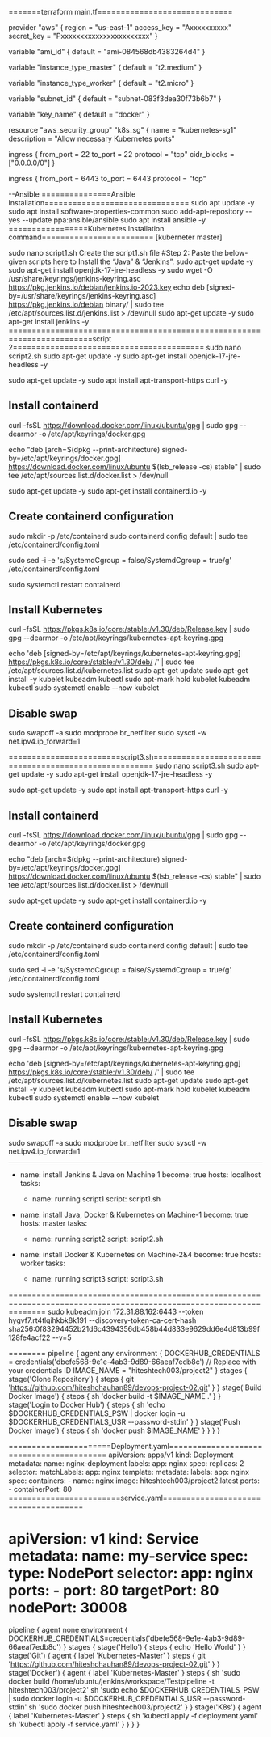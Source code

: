 =======terraform main.tf=============================


provider "aws" {
  region = "us-east-1"
  access_key = "Axxxxxxxxxx"
  secret_key = "Pxxxxxxxxxxxxxxxxxxxxxxx"
 }

variable "ami_id" {
  default = "ami-084568db4383264d4"
}

variable "instance_type_master" {
  default = "t2.medium"
}

variable "instance_type_worker" {
  default = "t2.micro"
}

variable "subnet_id" {
  default = "subnet-083f3dea30f73b6b7"
}

variable "key_name" {
  default = "docker"
}

resource "aws_security_group" "k8s_sg" {
  name        = "kubernetes-sg1"
  description = "Allow necessary Kubernetes ports"

  ingress {
    from_port   = 22
    to_port     = 22
    protocol    = "tcp"
    cidr_blocks = ["0.0.0.0/0"]
  }

  ingress {
    from_port   = 6443
    to_port     = 6443
    protocol    = "tcp"



--Ansible
===============Ansible Installation===============================
sudo apt update -y 
sudo apt install software-properties-common
sudo add-apt-repository --yes --update ppa:ansible/ansible
sudo apt install ansible -y
=================Kubernetes Installation command========================
[kuberneter master]

sudo nano script1.sh
Create the script1.sh file
#Step 2: Paste the below-given scripts here to Install the “Java” & “Jenkins”.
sudo apt-get update -y
sudo apt-get install openjdk-17-jre-headless -y
sudo wget -O /usr/share/keyrings/jenkins-keyring.asc \
https://pkg.jenkins.io/debian/jenkins.io-2023.key
echo deb [signed-by=/usr/share/keyrings/jenkins-keyring.asc] \
https://pkg.jenkins.io/debian binary/ | sudo tee \
/etc/apt/sources.list.d/jenkins.list > /dev/null
sudo apt-get update -y
sudo apt-get install jenkins -y
========================================================================script 2=========================================
sudo nano script2.sh
sudo apt-get update -y
sudo apt-get install openjdk-17-jre-headless -y

sudo apt-get update -y
sudo apt install apt-transport-https curl -y


## Install containerd

curl -fsSL https://download.docker.com/linux/ubuntu/gpg | sudo gpg --dearmor -o /etc/apt/keyrings/docker.gpg

echo "deb [arch=$(dpkg --print-architecture) signed-by=/etc/apt/keyrings/docker.gpg] https://download.docker.com/linux/ubuntu $(lsb_release -cs) stable" | sudo tee /etc/apt/sources.list.d/docker.list > /dev/null

sudo apt-get update -y
sudo apt-get install containerd.io -y

## Create containerd configuration

sudo mkdir -p /etc/containerd
sudo containerd config default | sudo tee /etc/containerd/config.toml

sudo sed -i -e 's/SystemdCgroup = false/SystemdCgroup = true/g' /etc/containerd/config.toml

sudo systemctl restart containerd

## Install Kubernetes

curl -fsSL https://pkgs.k8s.io/core:/stable:/v1.30/deb/Release.key | sudo gpg --dearmor -o /etc/apt/keyrings/kubernetes-apt-keyring.gpg

echo 'deb [signed-by=/etc/apt/keyrings/kubernetes-apt-keyring.gpg] https://pkgs.k8s.io/core:/stable:/v1.30/deb/ /' | sudo tee /etc/apt/sources.list.d/kubernetes.list
sudo apt-get update
sudo apt-get install -y kubelet kubeadm kubectl
sudo apt-mark hold kubelet kubeadm kubectl
sudo systemctl enable --now kubelet

## Disable swap

sudo swapoff -a
sudo modprobe br_netfilter
sudo sysctl -w net.ipv4.ip_forward=1


========================script3.sh======================================================
sudo nano script3.sh
sudo apt-get update -y
sudo apt-get install openjdk-17-jre-headless -y

sudo apt-get update -y
sudo apt install apt-transport-https curl -y

## Install containerd

curl -fsSL https://download.docker.com/linux/ubuntu/gpg | sudo gpg --dearmor -o /etc/apt/keyrings/docker.gpg

echo "deb [arch=$(dpkg --print-architecture) signed-by=/etc/apt/keyrings/docker.gpg] https://download.docker.com/linux/ubuntu $(lsb_release -cs) stable" | sudo tee /etc/apt/sources.list.d/docker.list > /dev/null

sudo apt-get update -y
sudo apt-get install containerd.io -y

## Create containerd configuration

sudo mkdir -p /etc/containerd
sudo containerd config default | sudo tee /etc/containerd/config.toml

sudo sed -i -e 's/SystemdCgroup = false/SystemdCgroup = true/g' /etc/containerd/config.toml

sudo systemctl restart containerd

## Install Kubernetes

curl -fsSL https://pkgs.k8s.io/core:/stable:/v1.30/deb/Release.key | sudo gpg --dearmor -o /etc/apt/keyrings/kubernetes-apt-keyring.gpg

echo 'deb [signed-by=/etc/apt/keyrings/kubernetes-apt-keyring.gpg] https://pkgs.k8s.io/core:/stable:/v1.30/deb/ /' | sudo tee /etc/apt/sources.list.d/kubernetes.list
sudo apt-get update
sudo apt-get install -y kubelet kubeadm kubectl
sudo apt-mark hold kubelet kubeadm kubectl
sudo systemctl enable --now kubelet

## Disable swap

sudo swapoff -a
sudo modprobe br_netfilter
sudo sysctl -w net.ipv4.ip_forward=1


---
- name: install Jenkins & Java on Machine 1
  become: true
  hosts: localhost
  tasks:
  - name: running script1
    script: script1.sh

- name: install Java, Docker & Kubernetes on Machine-1
  become: true
  hosts: master
  tasks:
  - name: running script2
    script: script2.sh

- name: install Docker & Kubernetes on Machine-2&4
  become: true
  hosts: worker
  tasks:
  - name: running script3
    script: script3.sh




====================================================================================================================
sudo kubeadm join 172.31.88.162:6443 --token hygvf7.rt4tlqihkbk8k191 --discovery-token-ca-cert-hash sha256:0f83294452b21d6c4394356db458b44d833e9629dd6e4d813b99f128fe4acf22 --v=5




========
pipeline {
    agent any
    environment {
        DOCKERHUB_CREDENTIALS = credentials('dbefe568-9e1e-4ab3-9d89-66aeaf7edb8c') // Replace with your credentials ID
        IMAGE_NAME = "hiteshtech003/project2"
    }
    stages {
        stage('Clone Repository') {
            steps {
                git 'https://github.com/hiteshchauhan89/devops-project-02.git'
            }
        }
        stage('Build Docker Image') {
            steps {
                sh 'docker build -t $IMAGE_NAME .'
            }
        }
        stage('Login to Docker Hub') {
            steps {
                sh 'echo $DOCKERHUB_CREDENTIALS_PSW | docker login -u $DOCKERHUB_CREDENTIALS_USR --password-stdin'
            }
        }
        stage('Push Docker Image') {
            steps {
                sh 'docker push $IMAGE_NAME'
            }
        }
    }
}

======================Deployment.yaml=========================================
apiVersion: apps/v1
kind: Deployment
metadata:
  name: nginx-deployment
  labels:
    app: nginx
spec:
  replicas: 2
  selector:
    matchLabels:
      app: nginx
  template:
    metadata:
      labels:
        app: nginx
    spec:
      containers:
      - name: nginx
        image: hiteshtech003/project2:latest
        ports:
        - containerPort: 80
========================service.yaml=====================================

apiVersion: v1
kind: Service
metadata:
  name: my-service
spec:
  type: NodePort
  selector:
    app: nginx
  ports:
    - port: 80
      targetPort: 80
      nodePort: 30008
================================================================================


pipeline {
    agent none
    environment {
        DOCKERHUB_CREDENTIALS=credentials('dbefe568-9e1e-4ab3-9d89-66aeaf7edb8c')
    }
    stages {
        stage('Hello') {
            steps {
                echo 'Hello World'
            }
        }
        stage('Git') {
            agent {
                label 'Kubernetes-Master'
            }
            steps {
                git 'https://github.com/hiteshchauhan89/devops-project-02.git'
            }
        }
        stage('Docker') {
            agent {
                label 'Kubernetes-Master'
            }
            steps {
                sh 'sudo docker build /home/ubuntu/jenkins/workspace/Testpipeline -t hiteshtech003/project2'
                sh 'sudo echo $DOCKERHUB_CREDENTIALS_PSW | sudo docker login -u $DOCKERHUB_CREDENTIALS_USR --password-stdin'
                sh 'sudo docker push hiteshtech003/project2'
            }
        }
        stage('K8s') {
            agent {
                label 'Kubernetes-Master'
            }
            steps {
                sh 'kubectl apply -f deployment.yaml'
                sh 'kubectl apply -f service.yaml'
            }
        }
    }
}

